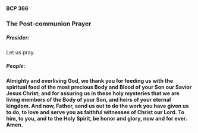 #### BCP 366
### The Post-communion Prayer
##### Presider:
Let us pray.

##### **People:**
**Almighty and everliving God,
we thank you for feeding us with the spiritual food
of the most precious Body and Blood
of your Son our Savior Jesus Christ;
and for assuring us in these holy mysteries
that we are living members of the Body of your Son,
and heirs of your eternal kingdom.
And now, Father, send us out
to do the work you have given us to do,
to love and serve you
as faithful witnesses of Christ our Lord.
To him, to you, and to the Holy Spirit,
be honor and glory, now and for ever. Amen.**
